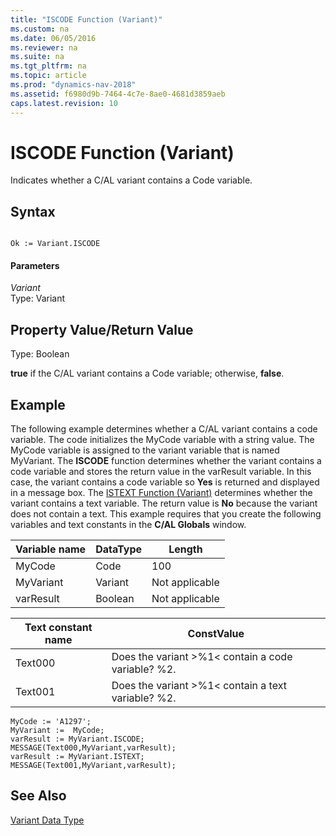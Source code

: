 ```yaml
---
title: "ISCODE Function (Variant)"
ms.custom: na
ms.date: 06/05/2016
ms.reviewer: na
ms.suite: na
ms.tgt_pltfrm: na
ms.topic: article
ms.prod: "dynamics-nav-2018"
ms.assetid: f6980d9b-7464-4c7e-8ae0-4681d3859aeb
caps.latest.revision: 10
---
```

# ISCODE Function (Variant)
Indicates whether a C/AL variant contains a Code variable.  
  
## Syntax  
  
```  
  
Ok := Variant.ISCODE  
```  
  
#### Parameters  
 *Variant*  
 Type: Variant  
  
## Property Value/Return Value  
 Type: Boolean  
  
 **true** if the C/AL variant contains a Code variable; otherwise, **false**.  
  
## Example  
 The following example determines whether a C/AL variant contains a code variable. The code initializes the MyCode variable with a string value. The MyCode variable is assigned to the variant variable that is named MyVariant. The **ISCODE** function determines whether the variant contains a code variable and stores the return value in the varResult variable. In this case, the variant contains a code variable so **Yes** is returned and displayed in a message box. The [ISTEXT Function \(Variant\)](ISTEXT-Function--Variant-.md) determines whether the variant contains a text variable. The return value is **No** because the variant does not contain a text. This example requires that you create the following variables and text constants in the **C/AL Globals** window.  
  
|Variable name|DataType|Length|  
|-------------------|--------------|------------|  
|MyCode|Code|100|  
|MyVariant|Variant|Not applicable|  
|varResult|Boolean|Not applicable|  
  
|Text constant name|ConstValue|  
|------------------------|----------------|  
|Text000|Does the variant >%1\< contain a code variable? %2.|  
|Text001|Does the variant >%1\< contain a text variable? %2.|  
  
```  
MyCode := 'A1297';  
MyVariant :=  MyCode;  
varResult := MyVariant.ISCODE;  
MESSAGE(Text000,MyVariant,varResult);  
varResult := MyVariant.ISTEXT;  
MESSAGE(Text001,MyVariant,varResult);  
```  
  
## See Also  
 [Variant Data Type](Variant-Data-Type.md)